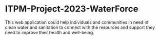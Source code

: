 # ITPM-Project-2023-WaterForce
This web application could help individuals and communities in need of clean water and sanitation to connect with the resources and support they need to improve their health and well-being.
